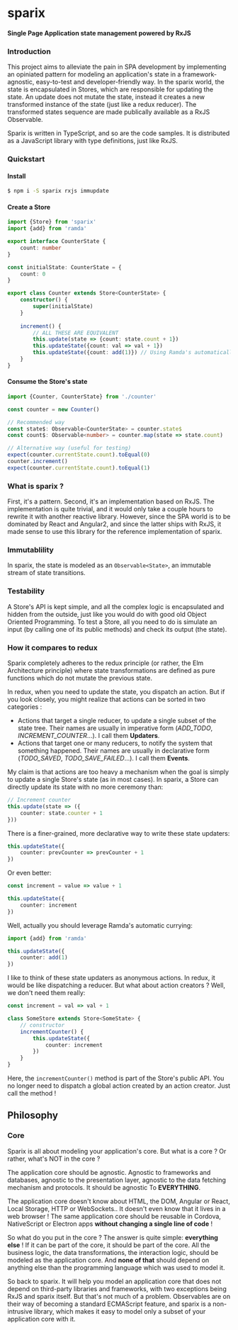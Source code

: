 # sparix

#### Single Page Application state management powered by RxJS

### Introduction
This project aims to alleviate the pain in SPA development by implementing an opiniated pattern for modeling an application's state in a framework-agnostic, easy-to-test and developer-friendly way. In the sparix world, the state is encapsulated in Stores, which are responsible for updating the state. An update does not mutate the state, instead it creates a new transformed instance of the state (just like a redux reducer). The transformed states sequence are made publically available as a RxJS Observable.

Sparix is written in TypeScript, and so are the code samples. It is distributed as a JavaScript library with type definitions, just like RxJS.

### Quickstart

#### Install
```sh
$ npm i -S sparix rxjs immupdate
```

#### Create a Store
```ts
import {Store} from 'sparix'
import {add} from 'ramda'

export interface CounterState {
    count: number
}

const initialState: CounterState = {
    count: 0
}

export class Counter extends Store<CounterState> {
    constructor() {
        super(initialState)
    }
    
    increment() {
        // ALL THESE ARE EQUIVALENT
        this.update(state => {count: state.count + 1})
        this.updateState({count: val => val + 1})
        this.updateState({count: add(1)}) // Using Ramda's automatically curryied functions
    }
}
```

#### Consume the Store's state
```ts
import {Counter, CounterState} from './counter'

const counter = new Counter()

// Recommended way
const state$: Observable<CounterState> = counter.state$
const count$: Observable<number> = counter.map(state => state.count)

// Alternative way (useful for testing)
expect(counter.currentState.count).toEqual(0)
counter.increment()
expect(counter.currentState.count).toEqual(1)
```

### What is sparix ?
First, it's a pattern. Second, it's an implementation based on RxJS. The implementation is quite trivial, and it would only take a couple hours to rewrite it with another reactive library. However, since the SPA world is to be dominated by React and Angular2, and since the latter ships with RxJS, it made sense to use this library for the reference implementation of sparix.

### Immutablility
In sparix, the state is modeled as an `Observable<State>`, an immutable stream of state transitions.

### Testability
A Store's API is kept simple, and all the complex logic is encapsulated and hidden from the outside, just like you would do with good old Object Oriented Programming. To test a Store, all you need to do is simulate an input (by calling one of its public methods) and check its output (the state).

### How it compares to redux
Sparix completely adheres to the redux principle (or rather, the Elm Architecture principle) where state transformations are defined as pure functions which do not mutate the previous state.

In redux, when you need to update the state, you dispatch an action. But if you look closely, you might realize that actions can be sorted in two categories :
* Actions that target a single reducer, to update a single subset of the state tree. Their names are usually in imperative form (*ADD_TODO*, *INCREMENT_COUNTER*...). I call them **Updaters**.
* Actions that target one or many reducers, to notify the system that something happened. Their names are usually in declarative form (*TODO_SAVED*, *TODO_SAVE_FAILED*...). I call them **Events**.
 
My claim is that actions are too heavy a mechanism when the goal is simply to update a single Store's state (as in most cases). In sparix, a Store can directly update its state with no more ceremony than:
```ts
// Increment counter
this.update(state => ({
    counter: state.counter + 1
}))
```
There is a finer-grained, more declarative way to write these state updaters:
```ts
this.updateState({
    counter: prevCounter => prevCounter + 1
})
```
Or even better:
```ts
const increment = value => value + 1

this.updateState({
    counter: increment
})
```
Well, actually you should leverage Ramda's automatic currying:
```ts
import {add} from 'ramda'

this.updateState({
    counter: add(1)
})
```
I like to think of these state updaters as anonymous actions. In redux, it would be like dispatching a reducer. But what about action creators ? Well, we don't need them really: 
```ts
const increment = val => val + 1

class SomeStore extends Store<SomeState> {
    // constructor
    incrementCounter() {
        this.updateState({
            counter: increment
        })
    }
}
```
Here, the `incrementCounter()` method is part of the Store's public API. You no longer need to dispatch a global action created by an action creator. Just call the method !

## Philosophy

### Core
Sparix is all about modeling your application's core. But what is a core ? Or rather, what's NOT in the core ?

The application core should be agnostic. Agnostic to frameworks and databases, agnostic to the presentation layer, agnostic to the data fetching mechanism and protocols. It should be agnostic To **EVERYTHING**.

The application core doesn't know about HTML, the DOM, Angular or React, Local Storage, HTTP or WebSockets.. It doesn't even know that it lives in a web browser ! The same application core should be reusable in Cordova, NativeScript or Electron apps **without changing a single line of code** ! 

So what do you put in the core ? The answer is quite simple: **everything else** ! If it can be part of the core, it should be part of the core. All the business logic, the data transformations, the interaction logic, should be modeled as the application core. And **none of that** should depend on anything else than the programming language which was used to model it.

So back to sparix. It will help you model an application core that does not depend on third-party libraries and frameworks, with two exceptions being RxJS and sparix itself. But that's not much of a problem. Observables are on their way of becoming a standard ECMAScript feature, and sparix is a non-intrusive library, which makes it easy to model only a subset of your application core with it.
